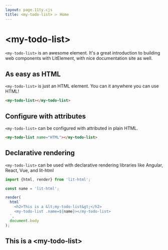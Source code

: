 ```yaml
---
layout: page.11ty.cjs
title: <my-todo-list> ⌲ Home
---
```


# &lt;my-todo-list>

`<my-todo-list>` is an awesome element. It's a great introduction to building web components with LitElement, with nice documentation site as well.

## As easy as HTML

<section class="columns">
  <div>

`<my-todo-list>` is just an HTML element. You can it anywhere you can use HTML!

```html
<my-todo-list></my-todo-list>
```

  </div>
  <div>

<my-todo-list></my-todo-list>

  </div>
</section>

## Configure with attributes

<section class="columns">
  <div>

`<my-todo-list>` can be configured with attributed in plain HTML.

```html
<my-todo-list name="HTML"></my-todo-list>
```

  </div>
  <div>

<my-todo-list name="HTML"></my-todo-list>

  </div>
</section>

## Declarative rendering

<section class="columns">
  <div>

`<my-todo-list>` can be used with declarative rendering libraries like Angular, React, Vue, and lit-html

```js
import {html, render} from 'lit-html';

const name = 'lit-html';

render(
  html`
    <h2>This is a &lt;my-todo-list&gt;</h2>
    <my-todo-list .name=${name}></my-todo-list>
  `,
  document.body
);
```

  </div>
  <div>

<h2>This is a &lt;my-todo-list&gt;</h2>
<my-todo-list name="lit-html"></my-todo-list>

  </div>
</section>

